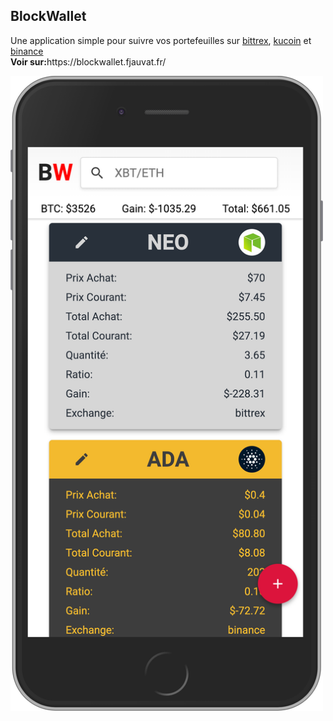 ## BlockWallet

<p>
Une application simple pour suivre vos portefeuilles sur <a href="https://international.bittrex.com/">bittrex</a>, <a href="https://www.kucoin.com/">kucoin</a> et <a href="https://www.binance.com/">binance</a> <br/>
<b>Voir sur:</b>https://blockwallet.fjauvat.fr/
</p>
<img src="./client/public/img/blockwallet.fjauvat.fr.png" width="500"/>
